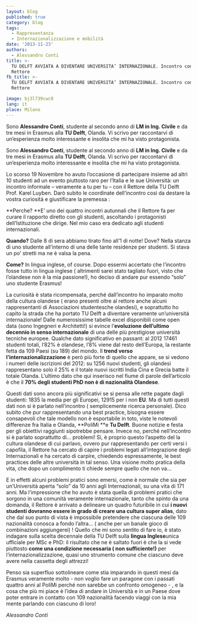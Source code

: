 ```yaml
---
layout: blog
published: true
category: blog
tags:
  - Rappresentanza
  - Internazionalizzazione e mobilità
date: '2013-11-23'
authors:
  - Alessandro Conti
title: >-
  TU DELFT AVVIATA A DIVENTARE UNIVERSITA’ INTERNAZIONALE. Incontro con il
  Rettore
fb_title: >-
  TU DELFT AVVIATA A DIVENTARE UNIVERSITA’ INTERNAZIONALE. Incontro con il
  Rettore

image: bj3l739cwc8
lang: it
place: Milano
---
```


Sono **Alessandro Conti**, studente al secondo anno di **LM in Ing. Civile** e da tre mesi in Erasmus alla **TU Delft**, Olanda. Vi scrivo per raccontarvi di un’esperienza molto interessante e insolita che mi ha visto protagonista.

Sono **Alessandro Conti**, studente al secondo anno di **LM in Ing. Civile** e da tre mesi in Erasmus alla **TU Delft**, Olanda. Vi scrivo per raccontarvi di un’esperienza molto interessante e insolita che mi ha visto protagonista.

Lo scorso 19 Novembre ho avuto l’occasione di partecipare insieme ad altri 10 studenti ad un evento piuttosto raro per l’Italia e le sue Università: un incontro informale – veramente a tu per tu – con il Rettore della TU Delft Prof. Karel Luyben. Darò subito le coordinate dell’incontro così da destare la vostra curiosità e giustificare la premessa :

**Perche? **E’ uno dei quattro incontri autunnali che il Rettore fa per curare il rapporto diretto con gli studenti, ascoltando i protagonisti dell’Istituzione che dirige. Nel mio caso era dedicato agli studenti internazionali.

**Quando?** Dalle 8 di sera abbiamo tirato fino all’1 di notte! Dove? Nella stanza di uno studente all’interno di una delle tante residenze per studenti. Si stava un po’ stretti ma ne è valsa la pena.

**Come?** In lingua inglese, of course. Dopo essermi accertato che l’incontro fosse tutto in lingua inglese ( altrimenti sarei stato tagliato fuori, visto che l’olandese non è la mia passione!), ho deciso di andare pur essendo “solo” uno studente Erasmus!

La curiosità è stata ricompensata, perché dall’incontro ho imparato molto della cultura olandese ( erano presenti oltre al rettore anche alcuni rappresentanti di Associazioni studentesche olandesi), e soprattutto ho capito la strada che ha portato TU Delft a diventare veramente un’università internazionale! Dalle numerosissime tabelle excel disponibili come open data (sono Ingegneri e Architetti!) si evince l’**evoluzione dell’ultimo decennio in senso internazionale** di una delle più prestigiose università tecniche europee. Qualche dato significativo en passant: al 2012 17461 studenti totali, l’82% è olandese, l’8% viene dal resto dell’Europa, la restante fetta da 109 Paesi (su 189) del mondo. Il **trend verso l’internazionalizzazione** è però più forte di quello che appare, se si vedono i numeri delle iscrizioni del 2012: su 1256 nuovi studenti, gli olandesi rappresentano solo il 25% e il totale nuovi iscritti India Cina e Grecia batte il totale Olanda. L’ultimo dato che qui inserisco nel fiume di parole dell’articolo è che il **70% degli studenti PhD non è di nazionalità Olandese**.

Questi dati sono ancora più significativi se si pensa alle rette pagate dagli studenti: 1835 la media per gli Europei, 12915 per i non **EU**. Ma di tutti questi dati non si è parlato nell’incontro ( semplicemente ricerca personale). Dico subito che pur rappresentando una best practice, bisogna essere consapevoli che tale modello non è esportabile in toto, viste le notevoli differenze fra Italia e Olanda, **PoliMi **e **Tu Delft**. Buone notizie e festa per gli obiettivi raggiunti sipotrebbe pensare. Invece no, perché nell’incontro si è parlato soprattutto di… problemi! Sì, è proprio questo l’aspetto del la cultura olandese di cui parlavo, ovvero pur rappresentando per certi versi i capofila, il Rettore ha cercato di capire i problemi legati all’integrazione degli Internazionali e ha cercato di carpire, chiedendo espressamente, le best practices delle altre università in tal senso. Una visione molto pratica della vita, che dopo un complimento ti chiede sempre quello che non va…

E in effetti alcuni problemi pratici sono emersi, come è normale che sia per un’Università aperta “solo” da 10 anni agli Internazionali, su una vita di 171 anni. Ma l’impressione che ho avuto è stata quella di problemi pratici che sorgono in una comunità veramente internazionale, tanto che spinto da una domanda, il Rettore è arrivato a delineare un quadro futuribile in cui **i nuovi studenti dovranno essere in grado di creare una cultura super alias**, dato che dal suo punto di vista è impossibile pretendere che ciascuna delle 109 nazionalità conosca a fondo l’altra… ( anche per un banale gioco di combinazioni aggiungerei) ! Quello che mi sono sentito di fare io, è stato indagare sulla scelta decennale della TU Delft sulla **lingua Inglese**unica ufficiale per MSc e PhD: il risultato che ne è saltato fuori è che la si vede piuttosto **come una condizione necessaria ( non sufficiente!)** per l’internazionalizzazione, quasi uno strumento comune che ciascuno deve avere nella cassetta degli attrezzi!

Penso sia superfluo sottolineare come stia imparando in questi mesi da Erasmus veramente molto - non voglio fare un paragone con i passati quattro anni al PoliMi perché non sarebbe un confronto omogeneo - , e la cosa che più mi piace è l’idea di andare in Università e in un Paese dove poter entrare in contatto con 109 nazionalità facendo viaggi con la mia mente parlando con ciascuno di loro!

_Alessandro Conti_

